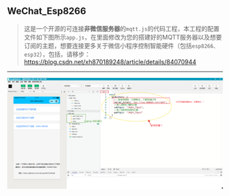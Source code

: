 
## WeChat_Esp8266

 > 这是一个开源的可连接**非微信服务器**的```mqtt.js```的代码工程，本工程的配置文件如下图所示```app.js```，在里面修改为您的搭建好的MQTT服务器以及想要订阅的主题，想要连接更多关于微信小程序控制智能硬件（包括```esp8266、esp32```），包括，请移步：https://blog.csdn.net/xh870189248/article/details/84070944
 
 
 ---------------------------
 
 ![Alt text](png/project.png)

